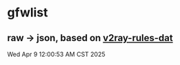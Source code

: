 # gfwlist
## raw -> json, based on [v2ray-rules-dat](https://github.com/Loyalsoldier/v2ray-rules-dat)
Wed Apr  9 12:00:53 AM CST 2025

